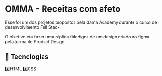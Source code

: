 # OMMA - Receitas com afeto

Esse foi um dos projetos propostos pela Gama Academy durante o curso de desenvolvimento Full Stack.

O objetivo era fazer uma réplica fidedigna de um design criado no figma pela turma de Product Design

## 🚀 Tecnologias

#️⃣HTML
#️⃣CSS
